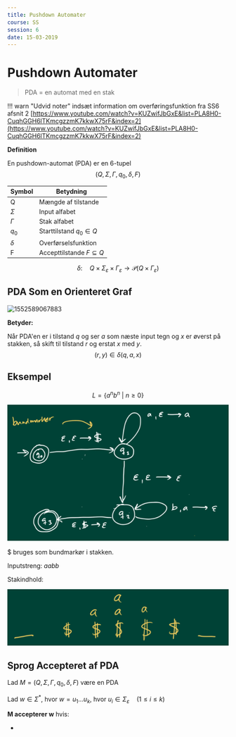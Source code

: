 ```yaml
---
title: Pushdown Automater
course: SS
session: 6
date: 15-03-2019
---
```


# Pushdown Automater

> PDA = en automat med en stak



!!! warn "Udvid noter"
    indsæt information om overføringsfunktion fra SS6 afsnit 2 [https://www.youtube.com/watch?v=KUZwifJbGxE&list=PLA8H0-CuqhGGH6lTKmcgzzmK7kkwX75rF&index=2](https://www.youtube.com/watch?v=KUZwifJbGxE&list=PLA8H0-CuqhGGH6lTKmcgzzmK7kkwX75rF&index=2)



**Definition**

En pushdown-automat (PDA) er en 6-tupel
$$
(Q,\Sigma, \Gamma, q_0, \delta, F)
$$

| Symbol   | Betydning                      |
| -------- | ------------------------------ |
| Q        | Mængde af tilstande            |
| $\Sigma$ | Input alfabet                  |
| $\Gamma$ | Stak alfabet                   |
| $q_0$    | Starttilstand $q_0 \in Q$      |
| $\delta$ | Overførselsfunktion            |
| F        | Accepttilstande $F\subseteq Q$ |

$$
\delta:\quad Q \times \Sigma_{\varepsilon} \times \Gamma_{\varepsilon} \longrightarrow \mathcal{P}(Q \times \Gamma_{\varepsilon})
$$



## PDA Som en Orienteret Graf

![1552589067883](images/6-pushdown-automater/1552589067883.png)

**Betyder:**

Når PDA'en er i tilstand *q* og ser *a* som næste input tegn og *x* er øverst på stakken, så skift til tilstand *r* og erstat *x* med *y*.
$$
(r,y)\in\delta(q,a,x)
$$


## Eksempel

$$
L=\{a^nb^n\ | \ n\geq 0\}
$$

![1552589396043](images/6-pushdown-automater/1552589396043.png)

$ bruges som bundmarkør i stakken.

Inputstreng: *aabb*

Stakindhold:

![1552589510346](images/6-pushdown-automater/1552589510346.png)





## Sprog Accepteret af PDA

Lad $M=(Q,\Sigma, \Gamma, q_0, \delta, F)$ være en PDA

Lad $w\in\Sigma^*$, hvor $w=u_1...u_k$, hvor $u_i\in\Sigma_{\varepsilon} \quad (1\leq i\leq k)$

**M accepterer w** hvis:

* 